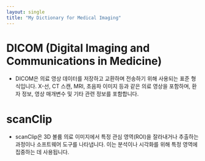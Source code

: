 ```yaml
---
layout: single
title: "My Dictionary for Medical Imaging"
---
```


# DICOM (Digital Imaging and Communications in Medicine)
- DICOM은 의료 영상 데이터를 저장하고 교환하며 전송하기 위해 사용되는 표준 형식입니다. X-선, CT 스캔, MRI, 초음파 이미지 등과 같은 의료 영상을 포함하며, 환자 정보, 영상 매개변수 및 기타 관련 정보를 포함합니다.


# scanClip
- scanClip은 3D 볼륨 의료 이미지에서 특정 관심 영역(ROI)을 잘라내거나 추출하는 과정이나 소프트웨어 도구를 나타냅니다. 이는 분석이나 시각화를 위해 특정 영역에 집중하는 데 사용됩니다.